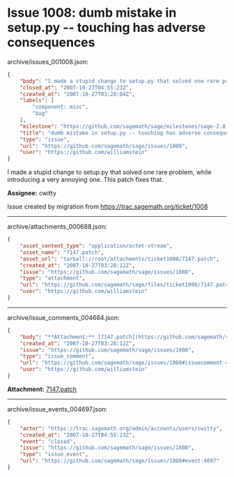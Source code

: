# Issue 1008: dumb mistake in setup.py -- touching has adverse consequences

archive/issues_001008.json:
```json
{
    "body": "I made a stupid change to setup.py that solved one rare problem, while introducing a very annoying one.  This patch fixes that. \n\n**Assignee:** cwitty\n\nIssue created by migration from https://trac.sagemath.org/ticket/1008\n\n",
    "closed_at": "2007-10-27T04:55:23Z",
    "created_at": "2007-10-27T03:28:04Z",
    "labels": [
        "component: misc",
        "bug"
    ],
    "milestone": "https://github.com/sagemath/sage/milestones/sage-2.8.10",
    "title": "dumb mistake in setup.py -- touching has adverse consequences",
    "type": "issue",
    "url": "https://github.com/sagemath/sage/issues/1008",
    "user": "https://github.com/williamstein"
}
```
I made a stupid change to setup.py that solved one rare problem, while introducing a very annoying one.  This patch fixes that. 

**Assignee:** cwitty

Issue created by migration from https://trac.sagemath.org/ticket/1008





---

archive/attachments_000688.json:
```json
{
    "asset_content_type": "application/octet-stream",
    "asset_name": "7147.patch",
    "asset_url": "tarball://root/attachments/ticket1008/7147.patch",
    "created_at": "2007-10-27T03:28:12Z",
    "issue": "https://github.com/sagemath/sage/issues/1008",
    "type": "attachment",
    "url": "https://github.com/sagemath/sage/files/ticket1008/7147.patch",
    "user": "https://github.com/williamstein"
}
```



---

archive/issue_comments_004684.json:
```json
{
    "body": "**Attachment:** [7147.patch](https://github.com/sagemath/sage/files/ticket1008/7147.patch)",
    "created_at": "2007-10-27T03:28:12Z",
    "issue": "https://github.com/sagemath/sage/issues/1008",
    "type": "issue_comment",
    "url": "https://github.com/sagemath/sage/issues/1008#issuecomment-4684",
    "user": "https://github.com/williamstein"
}
```

**Attachment:** [7147.patch](https://github.com/sagemath/sage/files/ticket1008/7147.patch)



---

archive/issue_events_004697.json:
```json
{
    "actor": "https://trac.sagemath.org/admin/accounts/users/cwitty",
    "created_at": "2007-10-27T04:55:23Z",
    "event": "closed",
    "issue": "https://github.com/sagemath/sage/issues/1008",
    "type": "issue_event",
    "url": "https://github.com/sagemath/sage/issues/1008#event-4697"
}
```
